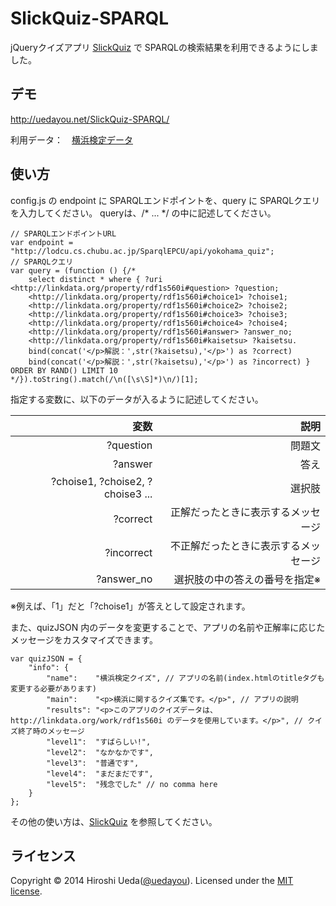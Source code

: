 # SlickQuiz-SPARQL

jQueryクイズアプリ [SlickQuiz](https://github.com/jewlofthelotus/SlickQuiz) で SPARQLの検索結果を利用できるようにしました。

## デモ

<http://uedayou.net/SlickQuiz-SPARQL/>

利用データ：　[横浜検定データ](http://linkdata.org/work/rdf1s560i)

## 使い方

config.js の endpoint に SPARQLエンドポイントを、query に SPARQLクエリを入力してください。
queryは、/* ... */ の中に記述してください。

	// SPARQLエンドポイントURL
	var endpoint = "http://lodcu.cs.chubu.ac.jp/SparqlEPCU/api/yokohama_quiz";
	// SPARQLクエリ
	var query = (function () {/*
		select distinct * where { ?uri <http://linkdata.org/property/rdf1s560i#question> ?question;
		<http://linkdata.org/property/rdf1s560i#choice1> ?choise1;
		<http://linkdata.org/property/rdf1s560i#choice2> ?choise2;
		<http://linkdata.org/property/rdf1s560i#choice3> ?choise3;
		<http://linkdata.org/property/rdf1s560i#choice4> ?choise4;
		<http://linkdata.org/property/rdf1s560i#answer> ?answer_no;
		<http://linkdata.org/property/rdf1s560i#kaisetsu> ?kaisetsu.
		bind(concat('</p>解説：',str(?kaisetsu),'</p>') as ?correct)
		bind(concat('</p>解説：',str(?kaisetsu),'</p>') as ?incorrect) } ORDER BY RAND() LIMIT 10
	*/}).toString().match(/\n([\s\S]*)\n/)[1];

指定する変数に、以下のデータが入るように記述してください。

|変数|説明|
|----------:|--------------:|
|?question|問題文|
|?answer|答え|
|?choise1, ?choise2, ?choise3 ...|選択肢|
|?correct|正解だったときに表示するメッセージ|
|?incorrect|不正解だったときに表示するメッセージ|
|?answer_no|選択肢の中の答えの番号を指定※|

※例えば、「1」だと「?choise1」が答えとして設定されます。

また、quizJSON 内のデータを変更することで、アプリの名前や正解率に応じたメッセージをカスタマイズできます。

	var quizJSON = {
    	"info": {
        	"name":    "横浜検定クイズ", // アプリの名前(index.htmlのtitleタグも変更する必要があります)
        	"main":    "<p>横浜に関するクイズ集です。</p>", // アプリの説明
        	"results": "<p>このアプリのクイズデータは、http://linkdata.org/work/rdf1s560i のデータを使用しています。</p>", // クイズ終了時のメッセージ
        	"level1":  "すばらしい!",
        	"level2":  "なかなかです",
        	"level3":  "普通です",
        	"level4":  "まだまだです",
        	"level5":  "残念でした" // no comma here
    	}
	};


その他の使い方は、[SlickQuiz](https://github.com/jewlofthelotus/SlickQuiz) を参照してください。

## ライセンス

Copyright &copy; 2014 Hiroshi Ueda([@uedayou](https://twitter.com/uedayou)). Licensed under the [MIT license](http://www.opensource.org/licenses/mit-license.php).
